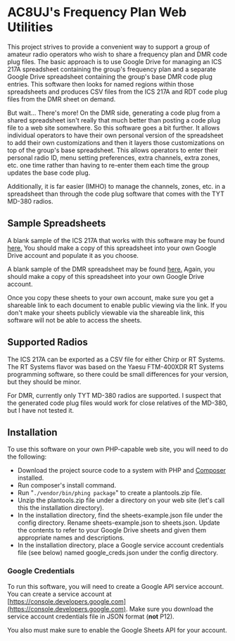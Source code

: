 # AC8UJ's Frequency Plan Web Utilities

This project strives to provide a convenient way to support a group of amateur
radio operators who wish to share a frequency plan and DMR code plug files. The
basic approach is to use Google Drive for managing an ICS 217A spreadsheet
containing the group's frequency plan and a separate Google Drive spreadsheet
containing the group's base DMR code plug entries. This software then looks for
named regions within those spreadsheets and produces CSV files from the
ICS 217A and RDT code plug files from the DMR sheet on demand.

But wait... There's more! On the DMR side, generating a code plug from a shared
spreadsheet isn't really that much better than posting a code plug file to a web
site somewhere. So this software goes a bit further. It allows individual
operators to have their own personal version of the spreadsheet to add their
own customizations and then it layers those customizations on top of the group's
base spreadsheet. This allows operators to enter their personal radio ID, menu
setting preferences, extra channels, extra zones, etc. one time rather than
having to re-enter them each time the group updates the base code plug.

Additionally, it is far easier (IMHO) to manage the channels, zones, etc. in a
spreadsheet than through the code plug software that comes with the TYT MD-380
radios.

## Sample Spreadsheets
A blank sample of the ICS 217A that works with this software may be found
[here.](https://docs.google.com/spreadsheets/d/1vAX6axSnteVr4OVrdeQqv0t4S9gp8kQcCTlqI13xnic/edit?usp=sharing)
You should make a copy of this spreadsheet into your own Google Drive account
and populate it as you choose.

A blank sample of the DMR spreadsheet may be found
[here.](https://docs.google.com/spreadsheets/d/1tCUlVulWI9S5J5JLnMpZ8HfnIgRHDBNeMqMwMopcdco/edit?usp=sharing)
Again, you should make a copy of this spreadsheet into your own Google Drive account.

Once you copy these sheets to your own account, make sure you get a shareable
link to each document to enable public viewing via the link. If you don't make
your sheets publicly viewable via the shareable link, this software will not be
able to access the sheets.

## Supported Radios
The ICS 217A can be exported as a CSV file for either Chirp or RT Systems. The
RT Systems flavor was based on the Yaesu FTM-400XDR RT Systems programming
software, so there could be small differences for your version, but they should
be minor.

For DMR, currently only TYT MD-380 radios are supported. I suspect that the
generated code plug files would work for close relatives of the MD-380, but I
have not tested it.

## Installation
To use this software on your own PHP-capable web site, you will need to do the following:
* Download the project source code to a system with PHP and [Composer](https://getcomposer.org/) installed.
* Run composer's install command.
* Run "`./vendor/bin/phing package`" to create a plantools.zip file.
* Unzip the plantools.zip file under a directory on your web site (let's call
this the installation directory).
* In the installation directory, find the sheets-example.json file under the
config directory. Rename sheets-example.json to sheets.json. Update the
contents to refer to your Google Drive sheets and given them appropriate names
and descriptions.
* In the installation directory, place a Google service account credentials file
(see below) named google_creds.json under the config directory.

### Google Credentials
To run this software, you will need to create a Google API service account. You
can create a service account at [https://console.developers.google.com](https://console.developers.google.com).
Make sure you download the service account credentials file in JSON format
(**not** P12).

You also must make sure to enable the Google Sheets API for your account.